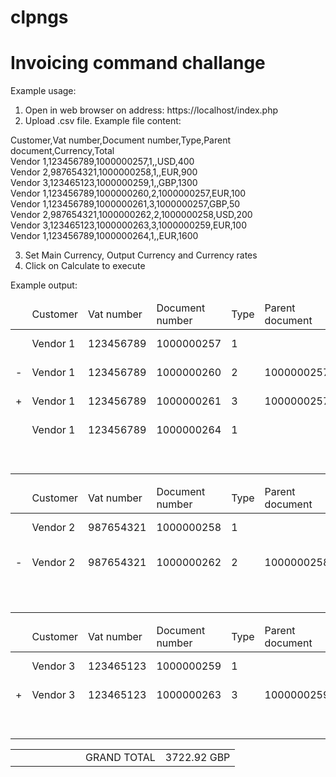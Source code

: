 # clpngs

<h1>Invoicing command challange</h1>

Example usage:

1) Open in web browser on address: https://localhost/index.php
2) Upload .csv file. Example file content:

Customer,Vat number,Document number,Type,Parent document,Currency,Total<br>
Vendor 1,123456789,1000000257,1,,USD,400<br>
Vendor 2,987654321,1000000258,1,,EUR,900<br>
Vendor 3,123465123,1000000259,1,,GBP,1300<br>
Vendor 1,123456789,1000000260,2,1000000257,EUR,100<br>
Vendor 1,123456789,1000000261,3,1000000257,GBP,50<br>
Vendor 2,987654321,1000000262,2,1000000258,USD,200<br>
Vendor 3,123465123,1000000263,3,1000000259,EUR,100<br>
Vendor 1,123456789,1000000264,1,,EUR,1600<br>

3) Set Main Currency, Output Currency and Currency rates
4) Click on Calculate to execute

Example output:

<table class="table_client" data-customer="vendor1"><thead><tr><td></td><td>Customer</td><td>Vat number</td><td>Document number</td><td>Type</td><td>Parent document</td><td>Currency</td><td>Total</td></tr></thead><tbody><tr data-id="1000000257"><td></td><td>Vendor 1</td><td>123456789</td><td>1000000257</td><td>1</td><td></td><td>USD</td><td> 355.83 GBP</td></tr><tr data-id="1000000260" data-parent="1000000257"><td> - </td><td>Vendor 1</td><td>123456789</td><td>1000000260</td><td>2</td><td>1000000257</td><td>EUR</td><td>- 87.8 GBP</td></tr><tr data-id="1000000261" data-parent="1000000257"><td> + </td><td>Vendor 1</td><td>123456789</td><td>1000000261</td><td>3</td><td>1000000257</td><td>GBP</td><td>+ 50 GBP</td></tr><tr data-id="1000000264"><td></td><td>Vendor 1</td><td>123456789</td><td>1000000264</td><td>1</td><td></td><td>EUR</td><td> 1404.8 GBP</td> </tr><tr><td></td><td></td><td></td><td></td><td></td><td></td><td class="total_sub">TOTAL</td><td class="total_sub">1722.83  GBP</td></tr></tbody></table><table class="table_client" data-customer="vendor2"><thead><tr><td></td><td>Customer</td><td>Vat number</td><td>Document number</td><td>Type</td><td>Parent document</td><td>Currency</td><td>Total</td></tr></thead><tbody><tr data-id="1000000258"><td></td><td>Vendor 2</td><td>987654321</td><td>1000000258</td><td>1</td><td></td><td>EUR</td><td> 790.2 GBP</td></tr><tr data-id="1000000262" data-parent="1000000258"><td> - </td><td>Vendor 2</td><td>987654321</td><td>1000000262</td><td>2</td><td>1000000258</td><td>USD</td><td>- 177.91 GBP</td> </tr><tr><td></td><td></td><td></td><td></td><td></td><td></td><td class="total_sub">TOTAL</td><td class="total_sub">612.29  GBP</td></tr></tbody></table><table class="table_client" data-customer="vendor3"><thead><tr><td></td><td>Customer</td><td>Vat number</td><td>Document number</td><td>Type</td><td>Parent document</td><td>Currency</td><td>Total</td></tr></thead><tbody><tr data-id="1000000259"><td></td><td>Vendor 3</td><td>123465123</td><td>1000000259</td><td>1</td><td></td><td>GBP</td><td> 1300 GBP</td></tr><tr data-id="1000000263" data-parent="1000000259"><td> + </td><td>Vendor 3</td><td>123465123</td><td>1000000263</td><td>3</td><td>1000000259</td><td>EUR</td><td>+ 87.8 GBP</td> </tr><tr><td></td><td></td><td></td><td></td><td></td><td></td><td class="total_sub">TOTAL</td><td class="total_sub">1387.8  GBP</td></tr></tbody></table><table class="totals_grand"><tbody><tr><td></td><td></td><td></td><td></td><td></td><td></td><td></td><td class="total">GRAND TOTAL</td><td class="total">3722.92  GBP</td></tr></tbody></table>
